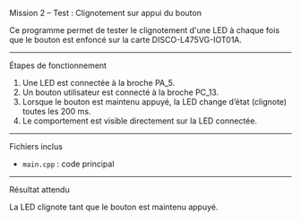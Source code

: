 Mission 2 – Test : Clignotement sur appui du bouton

Ce programme permet de tester le clignotement d'une LED à chaque fois que le bouton est enfoncé sur la carte DISCO-L475VG-IOT01A.

________________________________________________________________________________________________________________________________________________________________________
Étapes de fonctionnement

1. Une LED est connectée à la broche PA_5.
2. Un bouton utilisateur est connecté à la broche PC_13.
3. Lorsque le bouton est maintenu appuyé, la LED change d’état (clignote) toutes les 200 ms.
4. Le comportement est visible directement sur la LED connectée.

________________________________________________________________________________________________________________________________________________________________________
Fichiers inclus

- `main.cpp` : code principal

________________________________________________________________________________________________________________________________________________________________________
Résultat attendu

La LED clignote tant que le bouton est maintenu appuyé.
